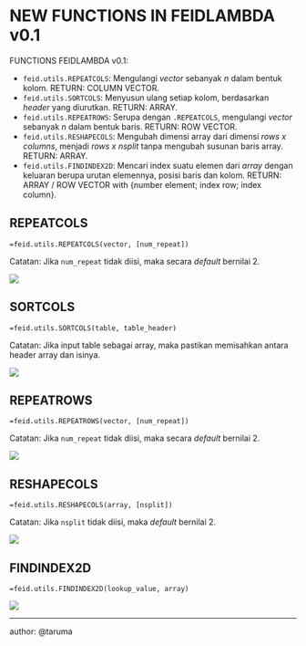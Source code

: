 # NEW FUNCTIONS IN FEIDLAMBDA v0.1

FUNCTIONS FEIDLAMBDA v0.1:

- `feid.utils.REPEATCOLS`: Mengulangi _vector_ sebanyak _n_ dalam bentuk kolom. RETURN: COLUMN VECTOR.
- `feid.utils.SORTCOLS`: Menyusun ulang setiap kolom, berdasarkan _header_ yang diurutkan. RETURN: ARRAY.
- `feid.utils.REPEATROWS`: Serupa dengan `.REPEATCOLS`, mengulangi _vector_ sebanyak _n_ dalam bentuk baris. RETURN: ROW VECTOR.
- `feid.utils.RESHAPECOLS`: Mengubah dimensi array dari dimensi _rows x columns_, menjadi _rows x nsplit_ tanpa mengubah susunan baris array. RETURN: ARRAY.
- `feid.utils.FINDINDEX2D`: Mencari index suatu elemen dari _array_ dengan keluaran berupa urutan elemennya, posisi baris dan kolom. RETURN: ARRAY / ROW VECTOR with {number element; index row; index column}.


## REPEATCOLS

```=feid.utils.REPEATCOLS(vector, [num_repeat])```

Catatan: Jika `num_repeat` tidak diisi, maka secara _default_ bernilai 2.

![](./v0.1/demo-feidlambda-0-1-repeatcols.gif)

## SORTCOLS

```=feid.utils.SORTCOLS(table, table_header)```

Catatan: Jika input table sebagai array, maka pastikan memisahkan antara header array dan isinya.

![](./v0.1/demo-feidlambda-0-1-sortcols.gif)

## REPEATROWS

```=feid.utils.REPEATROWS(vector, [num_repeat])```

Catatan: Jika `num_repeat` tidak diisi, maka secara _default_ bernilai 2.

![](./v0.1/demo-feidlambda-0-1-repeatrows.gif)

## RESHAPECOLS

```=feid.utils.RESHAPECOLS(array, [nsplit])```

Catatan: Jika `nsplit` tidak diisi, maka _default_ bernilai 2.

![](./v0.1/demo-feidlambda-0-1-reshapecols.gif)

## FINDINDEX2D

```=feid.utils.FINDINDEX2D(lookup_value, array)```

![](./v0.1/demo-feidlambda-0-1-findindex2d.gif)

---

author: @taruma
